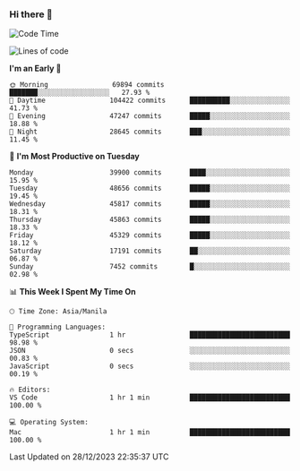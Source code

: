 ### Hi there 👋

<!--START_SECTION:waka-->
![Code Time](http://img.shields.io/badge/Code%20Time-4%2C651%20hrs%2056%20mins-blue)

![Lines of code](https://img.shields.io/badge/From%20Hello%20World%20I%27ve%20Written-107.3%20million%20lines%20of%20code-blue)

**I'm an Early 🐤** 

```text
🌞 Morning                69894 commits       ███████░░░░░░░░░░░░░░░░░░   27.93 % 
🌆 Daytime                104422 commits      ██████████░░░░░░░░░░░░░░░   41.73 % 
🌃 Evening                47247 commits       █████░░░░░░░░░░░░░░░░░░░░   18.88 % 
🌙 Night                  28645 commits       ███░░░░░░░░░░░░░░░░░░░░░░   11.45 % 
```
📅 **I'm Most Productive on Tuesday** 

```text
Monday                   39900 commits       ████░░░░░░░░░░░░░░░░░░░░░   15.95 % 
Tuesday                  48656 commits       █████░░░░░░░░░░░░░░░░░░░░   19.45 % 
Wednesday                45817 commits       █████░░░░░░░░░░░░░░░░░░░░   18.31 % 
Thursday                 45863 commits       █████░░░░░░░░░░░░░░░░░░░░   18.33 % 
Friday                   45329 commits       █████░░░░░░░░░░░░░░░░░░░░   18.12 % 
Saturday                 17191 commits       ██░░░░░░░░░░░░░░░░░░░░░░░   06.87 % 
Sunday                   7452 commits        █░░░░░░░░░░░░░░░░░░░░░░░░   02.98 % 
```


📊 **This Week I Spent My Time On** 

```text
🕑︎ Time Zone: Asia/Manila

💬 Programming Languages: 
TypeScript               1 hr                █████████████████████████   98.98 % 
JSON                     0 secs              ░░░░░░░░░░░░░░░░░░░░░░░░░   00.83 % 
JavaScript               0 secs              ░░░░░░░░░░░░░░░░░░░░░░░░░   00.19 % 

🔥 Editors: 
VS Code                  1 hr 1 min          █████████████████████████   100.00 % 

💻 Operating System: 
Mac                      1 hr 1 min          █████████████████████████   100.00 % 
```


 Last Updated on 28/12/2023 22:35:37 UTC
<!--END_SECTION:waka-->


<!--
**rad182/rad182** is a ✨ _special_ ✨ repository because its `README.md` (this file) appears on your GitHub profile.

Here are some ideas to get you started:

- 🔭 I’m currently working on ...
- 🌱 I’m currently learning ...
- 👯 I’m looking to collaborate on ...
- 🤔 I’m looking for help with ...
- 💬 Ask me about ...
- 📫 How to reach me: ...
- 😄 Pronouns: ...
- ⚡ Fun fact: ...
-->
